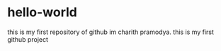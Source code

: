 # hello-world
this is my first repository of github
im charith pramodya. 
this is my first github project
